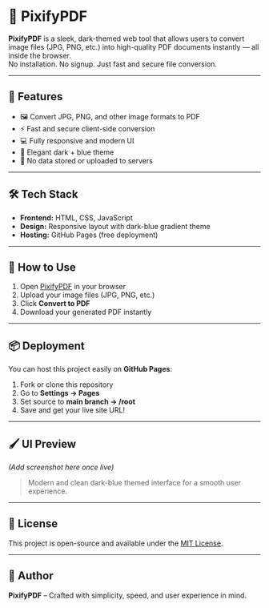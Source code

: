 # 🌙 PixifyPDF

**PixifyPDF** is a sleek, dark-themed web tool that allows users to convert image files (JPG, PNG, etc.) into high-quality PDF documents instantly — all inside the browser.  
No installation. No signup. Just fast and secure file conversion.

---

## 🚀 Features
- 🖼️ Convert JPG, PNG, and other image formats to PDF  
- ⚡ Fast and secure client-side conversion  
- 💻 Fully responsive and modern UI  
- 🌙 Elegant dark + blue theme  
- 🔐 No data stored or uploaded to servers  

---

## 🛠️ Tech Stack
- **Frontend:** HTML, CSS, JavaScript  
- **Design:** Responsive layout with dark-blue gradient theme  
- **Hosting:** GitHub Pages (free deployment)

---

## 🧩 How to Use
1. Open [PixifyPDF](https://yourusername.github.io/pixifypdf) in your browser  
2. Upload your image files (JPG, PNG, etc.)  
3. Click **Convert to PDF**  
4. Download your generated PDF instantly  

---

## 📦 Deployment
You can host this project easily on **GitHub Pages**:
1. Fork or clone this repository  
2. Go to **Settings → Pages**  
3. Set source to **main branch → /root**  
4. Save and get your live site URL!  

---

## 🖌️ UI Preview
*(Add screenshot here once live)*  
> Modern and clean dark-blue themed interface for a smooth user experience.

---

## 📄 License
This project is open-source and available under the [MIT License](LICENSE).

---

## 💙 Author
**PixifyPDF** – Crafted with simplicity, speed, and user experience in mind.
